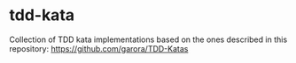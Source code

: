 # tdd-kata
Collection of TDD kata implementations based on the ones described in this repository: https://github.com/garora/TDD-Katas
